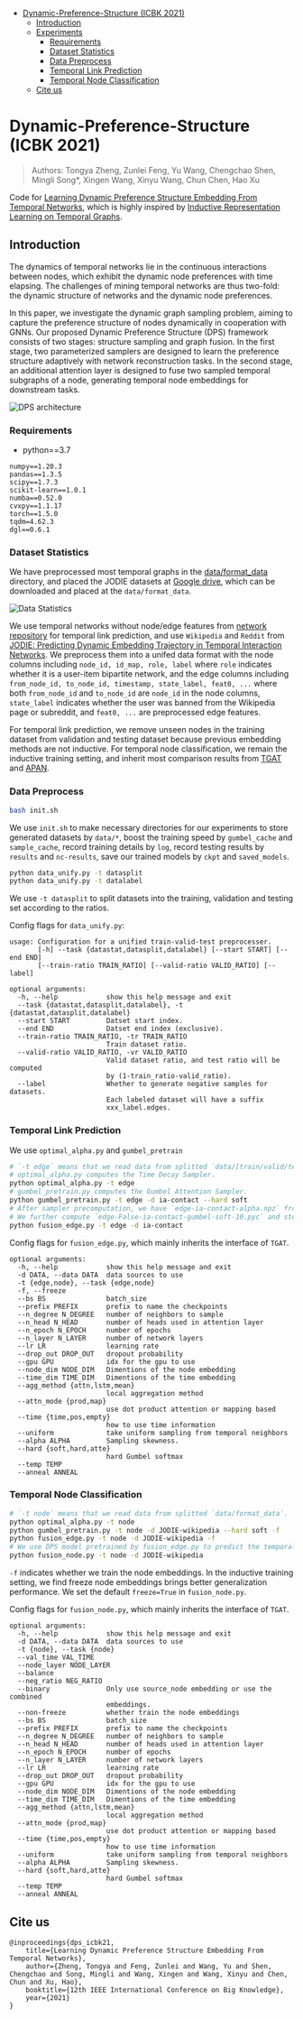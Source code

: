 - [Dynamic-Preference-Structure (ICBK 2021)](#dynamic-preference-structure-icbk-2021)
  - [Introduction](#introduction)
  - [Experiments](#experiments)
    - [Requirements](#requirements)
    - [Dataset Statistics](#dataset-statistics)
    - [Data Preprocess](#data-preprocess)
    - [Temporal Link Prediction](#temporal-link-prediction)
    - [Temporal Node Classification](#temporal-node-classification)
  - [Cite us](#cite-us)

# Dynamic-Preference-Structure (ICBK 2021)

> Authors: Tongya Zheng, Zunlei Feng, Yu Wang, Chengchao Shen, Mingli Song*, Xingen Wang, Xinyu Wang, Chun Chen, Hao Xu

Code for [Learning Dynamic Preference Structure Embedding From Temporal Networks](https://arxiv.org/abs/2111.11886), which is highly inspired by [Inductive Representation Learning on Temporal Graphs](https://github.com/StatsDLMathsRecomSys/Inductive-representation-learning-on-temporal-graphs).

## Introduction

The dynamics of temporal networks lie in the continuous interactions between nodes, which exhibit the dynamic node preferences with time elapsing.
The challenges of mining temporal networks are thus two-fold: the dynamic structure of networks and the dynamic node preferences.

In this paper, we investigate the dynamic graph sampling problem, aiming to capture the preference structure of nodes dynamically in cooperation with GNNs. 
Our proposed Dynamic Preference Structure (DPS) framework consists of two stages: structure sampling and graph fusion.
In the first stage, two parameterized samplers are designed to learn the preference structure adaptively with network reconstruction tasks.
In the second stage, an additional attention layer is designed to fuse two sampled temporal subgraphs of a node, generating temporal node embeddings for downstream tasks.

![DPS architecture](architecture.png)

### Requirements
- python==3.7
```
numpy==1.20.3
pandas==1.3.5
scipy==1.7.3
scikit-learn==1.0.1
numba==0.52.0
cvxpy==1.1.17
torch==1.5.0
tqdm=4.62.3
dgl==0.6.1
```

### Dataset Statistics

We have preprocessed most temporal graphs in the [data/format_data](https://github.com/doujiang-zheng/TIP-GNN/tree/main/data/format_data) directory, and placed the JODIE datasets at [Google drive](https://drive.google.com/drive/folders/19ItQ4G64rYa6so1IQ6NxEq_Ok7K9Sqsp?usp=sharing), which can be downloaded and placed at the `data/format_data`.

![Data Statistics](data_stats.png)

We use temporal networks without node/edge features from [network repository](http://networKrepository.com/ia.php) for temporal link prediction, and use `Wikipedia` and `Reddit` from [JODIE: Predicting Dynamic Embedding Trajectory in Temporal Interaction Networks](https://snap.stanford.edu/jodie/#datasets). We preprocess them into a unifed data format with the node columns including `node_id, id_map, role, label` where `role` indicates whether it is a user-item bipartite network, and the edge columns including `from_node_id, to_node_id, timestamp, state_label, feat0, ...` where both `from_node_id` and `to_node_id` are `node_id` in the node columns, `state_label` indicates whether the user was banned from the Wikipedia page or subreddit, and `feat0, ...` are preprocessed edge features.

For temporal link prediction, we remove unseen nodes in the training dataset from validation and testing dataset because previous embedding methods are not inductive. For temporal node classification, we remain the inductive training setting, and inherit most comparison results from [TGAT](https://arxiv.org/abs/2002.07962) and [APAN](https://arxiv.org/abs/2011.11545).

### Data Preprocess

```bash
bash init.sh
```
We use `init.sh` to make necessary directories for our experiments to store generated datasets by `data/*`, boost the training speed by `gumbel_cache` and `sample_cache`, record training details by `log`, record testing results by `results` and `nc-results`, save our trained models by `ckpt` and `saved_models`.

```bash
python data_unify.py -t datasplit
python data_unify.py -t datalabel
```
We use `-t datasplit` to split datasets into the training, validation and testing set according to the ratios.

Config flags for `data_unify.py`:
```
usage: Configuration for a unified train-valid-test preprocesser.
       [-h] --task {datastat,datasplit,datalabel} [--start START] [--end END]
       [--train-ratio TRAIN_RATIO] [--valid-ratio VALID_RATIO] [--label]

optional arguments:
  -h, --help            show this help message and exit
  --task {datastat,datasplit,datalabel}, -t {datastat,datasplit,datalabel}
  --start START         Datset start index.
  --end END             Datset end index (exclusive).
  --train-ratio TRAIN_RATIO, -tr TRAIN_RATIO
                        Train dataset ratio.
  --valid-ratio VALID_RATIO, -vr VALID_RATIO
                        Valid dataset ratio, and test ratio will be computed
                        by (1-train_ratio-valid_ratio).
  --label               Whether to generate negative samples for datasets.
                        Each labeled dataset will have a suffix
                        xxx_label.edges.
```



### Temporal Link Prediction
We use `optimal_alpha.py` and `gumbel_pretrain`

```bash
# `-t edge` means that we read data from splitted `data/[train/valid/test]_data`.
# optimal_alpha.py computes the Time Decay Sampler.
python optimal_alpha.py -t edge
# gumbel_pretrain.py computes the Gumbel Attention Sampler.
python gumbel_pretrain.py -t edge -d ia-contact --hard soft
# After sampler precomputation, we have `edge-ia-contact-alpha.npz` from optimal_alpha.py and `edge-False-ia-contact-gumbel-soft.pth` from gumbel_pretrain.py.
# We further compute `edge-False-ia-contact-gumbel-soft-10.pyc` and store it in `gumbel_cache` in fusion_edge.py.
python fusion_edge.py -t edge -d ia-contact
```

Config flags for `fusion_edge.py`, which mainly inherits the interface of `TGAT`.
```
optional arguments:
  -h, --help            show this help message and exit
  -d DATA, --data DATA  data sources to use
  -t {edge,node}, --task {edge,node}
  -f, --freeze
  --bs BS               batch_size
  --prefix PREFIX       prefix to name the checkpoints
  --n_degree N_DEGREE   number of neighbors to sample
  --n_head N_HEAD       number of heads used in attention layer
  --n_epoch N_EPOCH     number of epochs
  --n_layer N_LAYER     number of network layers
  --lr LR               learning rate
  --drop_out DROP_OUT   dropout probability
  --gpu GPU             idx for the gpu to use
  --node_dim NODE_DIM   Dimentions of the node embedding
  --time_dim TIME_DIM   Dimentions of the time embedding
  --agg_method {attn,lstm,mean}
                        local aggregation method
  --attn_mode {prod,map}
                        use dot product attention or mapping based
  --time {time,pos,empty}
                        how to use time information
  --uniform             take uniform sampling from temporal neighbors
  --alpha ALPHA         Sampling skewness.
  --hard {soft,hard,atte}
                        hard Gumbel softmax
  --temp TEMP
  --anneal ANNEAL
```

### Temporal Node Classification
```bash
# `-t node` means that we read data from splitted `data/format_data`.
python optimal_alpha.py -t node
python gumbel_pretrain.py -t node -d JODIE-wikipedia --hard soft -f
python fusion_edge.py -t node -d JODIE-wikipedia -f
# We use DPS model pretrained by fusion_edge.py to predict the temporal node states.
python fusion_node.py -t node -d JODIE-wikipedia
```
`-f` indicates whether we train the node embeddings. In the inductive training setting, we find freeze node embeddings brings better generalization performance. We set the default `freeze=True` in `fusion_node.py`.

Config flags for `fusion_node.py`, which mainly inherits the interface of `TGAT`.
```
optional arguments:
  -h, --help            show this help message and exit
  -d DATA, --data DATA  data sources to use
  -t {node}, --task {node}
  --val_time VAL_TIME
  --node_layer NODE_LAYER
  --balance
  --neg_ratio NEG_RATIO
  --binary              Only use source_node embedding or use the combined
                        embeddings.
  --non-freeze          whether train the node embeddings
  --bs BS               batch_size
  --prefix PREFIX       prefix to name the checkpoints
  --n_degree N_DEGREE   number of neighbors to sample
  --n_head N_HEAD       number of heads used in attention layer
  --n_epoch N_EPOCH     number of epochs
  --n_layer N_LAYER     number of network layers
  --lr LR               learning rate
  --drop_out DROP_OUT   dropout probability
  --gpu GPU             idx for the gpu to use
  --node_dim NODE_DIM   Dimentions of the node embedding
  --time_dim TIME_DIM   Dimentions of the time embedding
  --agg_method {attn,lstm,mean}
                        local aggregation method
  --attn_mode {prod,map}
                        use dot product attention or mapping based
  --time {time,pos,empty}
                        how to use time information
  --uniform             take uniform sampling from temporal neighbors
  --alpha ALPHA         Sampling skewness.
  --hard {soft,hard,atte}
                        hard Gumbel softmax
  --temp TEMP
  --anneal ANNEAL
```

## Cite us

```
@inproceedings{dps_icbk21,
    title={Learning Dynamic Preference Structure Embedding From Temporal Networks},
    author={Zheng, Tongya and Feng, Zunlei and Wang, Yu and Shen, Chengchao and Song, Mingli and Wang, Xingen and Wang, Xinyu and Chen, Chun and Xu, Hao},
    booktitle={12th IEEE International Conference on Big Knowledge},
    year={2021}
}
```
